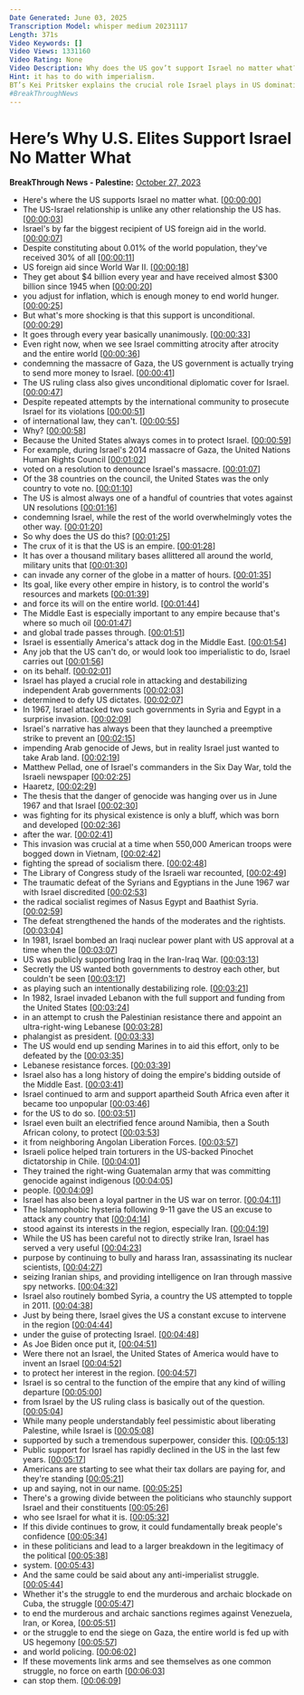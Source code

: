 ```yaml
---
Date Generated: June 03, 2025
Transcription Model: whisper medium 20231117
Length: 371s
Video Keywords: []
Video Views: 1331160
Video Rating: None
Video Description: Why does the US gov’t support Israel no matter what?
Hint: it has to do with imperialism.
BT’s Kei Pritsker explains the crucial role Israel plays in US domination of the Middle East and geopolitics.
#BreakThroughNews
---
```


# Here’s Why U.S. Elites Support Israel No Matter What
**BreakThrough News - Palestine:** [October 27, 2023](https://www.youtube.com/watch?v=fH8d7UJNmaA)
*  Here's where the US supports Israel no matter what. [[00:00:00](https://www.youtube.com/watch?v=fH8d7UJNmaA&t=0.0s)]
*  The US-Israel relationship is unlike any other relationship the US has. [[00:00:03](https://www.youtube.com/watch?v=fH8d7UJNmaA&t=3.06s)]
*  Israel's by far the biggest recipient of US foreign aid in the world. [[00:00:07](https://www.youtube.com/watch?v=fH8d7UJNmaA&t=7.28s)]
*  Despite constituting about 0.01% of the world population, they've received 30% of all [[00:00:11](https://www.youtube.com/watch?v=fH8d7UJNmaA&t=11.28s)]
*  US foreign aid since World War II. [[00:00:18](https://www.youtube.com/watch?v=fH8d7UJNmaA&t=18.16s)]
*  They get about $4 billion every year and have received almost $300 billion since 1945 when [[00:00:20](https://www.youtube.com/watch?v=fH8d7UJNmaA&t=20.240000000000002s)]
*  you adjust for inflation, which is enough money to end world hunger. [[00:00:25](https://www.youtube.com/watch?v=fH8d7UJNmaA&t=25.84s)]
*  But what's more shocking is that this support is unconditional. [[00:00:29](https://www.youtube.com/watch?v=fH8d7UJNmaA&t=29.28s)]
*  It goes through every year basically unanimously. [[00:00:33](https://www.youtube.com/watch?v=fH8d7UJNmaA&t=33.24s)]
*  Even right now, when we see Israel committing atrocity after atrocity and the entire world [[00:00:36](https://www.youtube.com/watch?v=fH8d7UJNmaA&t=36.64s)]
*  condemning the massacre of Gaza, the US government is actually trying to send more money to Israel. [[00:00:41](https://www.youtube.com/watch?v=fH8d7UJNmaA&t=41.88s)]
*  The US ruling class also gives unconditional diplomatic cover for Israel. [[00:00:47](https://www.youtube.com/watch?v=fH8d7UJNmaA&t=47.14s)]
*  Despite repeated attempts by the international community to prosecute Israel for its violations [[00:00:51](https://www.youtube.com/watch?v=fH8d7UJNmaA&t=51.28s)]
*  of international law, they can't. [[00:00:55](https://www.youtube.com/watch?v=fH8d7UJNmaA&t=55.64s)]
*  Why? [[00:00:58](https://www.youtube.com/watch?v=fH8d7UJNmaA&t=58.2s)]
*  Because the United States always comes in to protect Israel. [[00:00:59](https://www.youtube.com/watch?v=fH8d7UJNmaA&t=59.2s)]
*  For example, during Israel's 2014 massacre of Gaza, the United Nations Human Rights Council [[00:01:02](https://www.youtube.com/watch?v=fH8d7UJNmaA&t=62.24s)]
*  voted on a resolution to denounce Israel's massacre. [[00:01:07](https://www.youtube.com/watch?v=fH8d7UJNmaA&t=67.60000000000001s)]
*  Of the 38 countries on the council, the United States was the only country to vote no. [[00:01:10](https://www.youtube.com/watch?v=fH8d7UJNmaA&t=70.60000000000001s)]
*  The US is almost always one of a handful of countries that votes against UN resolutions [[00:01:16](https://www.youtube.com/watch?v=fH8d7UJNmaA&t=76.2s)]
*  condemning Israel, while the rest of the world overwhelmingly votes the other way. [[00:01:20](https://www.youtube.com/watch?v=fH8d7UJNmaA&t=80.62s)]
*  So why does the US do this? [[00:01:25](https://www.youtube.com/watch?v=fH8d7UJNmaA&t=85.68s)]
*  The crux of it is that the US is an empire. [[00:01:28](https://www.youtube.com/watch?v=fH8d7UJNmaA&t=88.24s)]
*  It has over a thousand military bases allittered all around the world, military units that [[00:01:30](https://www.youtube.com/watch?v=fH8d7UJNmaA&t=90.78s)]
*  can invade any corner of the globe in a matter of hours. [[00:01:35](https://www.youtube.com/watch?v=fH8d7UJNmaA&t=95.6s)]
*  Its goal, like every other empire in history, is to control the world's resources and markets [[00:01:39](https://www.youtube.com/watch?v=fH8d7UJNmaA&t=99.3s)]
*  and force its will on the entire world. [[00:01:44](https://www.youtube.com/watch?v=fH8d7UJNmaA&t=104.6s)]
*  The Middle East is especially important to any empire because that's where so much oil [[00:01:47](https://www.youtube.com/watch?v=fH8d7UJNmaA&t=107.34s)]
*  and global trade passes through. [[00:01:51](https://www.youtube.com/watch?v=fH8d7UJNmaA&t=111.72s)]
*  Israel is essentially America's attack dog in the Middle East. [[00:01:54](https://www.youtube.com/watch?v=fH8d7UJNmaA&t=114.16s)]
*  Any job that the US can't do, or would look too imperialistic to do, Israel carries out [[00:01:56](https://www.youtube.com/watch?v=fH8d7UJNmaA&t=116.96s)]
*  on its behalf. [[00:02:01](https://www.youtube.com/watch?v=fH8d7UJNmaA&t=121.67999999999999s)]
*  Israel has played a crucial role in attacking and destabilizing independent Arab governments [[00:02:03](https://www.youtube.com/watch?v=fH8d7UJNmaA&t=123.11999999999999s)]
*  determined to defy US dictates. [[00:02:07](https://www.youtube.com/watch?v=fH8d7UJNmaA&t=127.47999999999999s)]
*  In 1967, Israel attacked two such governments in Syria and Egypt in a surprise invasion. [[00:02:09](https://www.youtube.com/watch?v=fH8d7UJNmaA&t=129.76s)]
*  Israel's narrative has always been that they launched a preemptive strike to prevent an [[00:02:15](https://www.youtube.com/watch?v=fH8d7UJNmaA&t=135.51999999999998s)]
*  impending Arab genocide of Jews, but in reality Israel just wanted to take Arab land. [[00:02:19](https://www.youtube.com/watch?v=fH8d7UJNmaA&t=139.28s)]
*  Matthew Pellad, one of Israel's commanders in the Six Day War, told the Israeli newspaper [[00:02:25](https://www.youtube.com/watch?v=fH8d7UJNmaA&t=145.16s)]
*  Haaretz, [[00:02:29](https://www.youtube.com/watch?v=fH8d7UJNmaA&t=149.72s)]
*  The thesis that the danger of genocide was hanging over us in June 1967 and that Israel [[00:02:30](https://www.youtube.com/watch?v=fH8d7UJNmaA&t=150.72s)]
*  was fighting for its physical existence is only a bluff, which was born and developed [[00:02:36](https://www.youtube.com/watch?v=fH8d7UJNmaA&t=156.24s)]
*  after the war. [[00:02:41](https://www.youtube.com/watch?v=fH8d7UJNmaA&t=161.16s)]
*  This invasion was crucial at a time when 550,000 American troops were bogged down in Vietnam, [[00:02:42](https://www.youtube.com/watch?v=fH8d7UJNmaA&t=162.66s)]
*  fighting the spread of socialism there. [[00:02:48](https://www.youtube.com/watch?v=fH8d7UJNmaA&t=168.07999999999998s)]
*  The Library of Congress study of the Israeli war recounted, [[00:02:49](https://www.youtube.com/watch?v=fH8d7UJNmaA&t=169.92s)]
*  The traumatic defeat of the Syrians and Egyptians in the June 1967 war with Israel discredited [[00:02:53](https://www.youtube.com/watch?v=fH8d7UJNmaA&t=173.44s)]
*  the radical socialist regimes of Nasus Egypt and Baathist Syria. [[00:02:59](https://www.youtube.com/watch?v=fH8d7UJNmaA&t=179.44s)]
*  The defeat strengthened the hands of the moderates and the rightists. [[00:03:04](https://www.youtube.com/watch?v=fH8d7UJNmaA&t=184.0s)]
*  In 1981, Israel bombed an Iraqi nuclear power plant with US approval at a time when the [[00:03:07](https://www.youtube.com/watch?v=fH8d7UJNmaA&t=187.7s)]
*  US was publicly supporting Iraq in the Iran-Iraq War. [[00:03:13](https://www.youtube.com/watch?v=fH8d7UJNmaA&t=193.48s)]
*  Secretly the US wanted both governments to destroy each other, but couldn't be seen [[00:03:17](https://www.youtube.com/watch?v=fH8d7UJNmaA&t=197.48s)]
*  as playing such an intentionally destabilizing role. [[00:03:21](https://www.youtube.com/watch?v=fH8d7UJNmaA&t=201.24s)]
*  In 1982, Israel invaded Lebanon with the full support and funding from the United States [[00:03:24](https://www.youtube.com/watch?v=fH8d7UJNmaA&t=204.16s)]
*  in an attempt to crush the Palestinian resistance there and appoint an ultra-right-wing Lebanese [[00:03:28](https://www.youtube.com/watch?v=fH8d7UJNmaA&t=208.76000000000002s)]
*  phalangist as president. [[00:03:33](https://www.youtube.com/watch?v=fH8d7UJNmaA&t=213.68s)]
*  The US would end up sending Marines in to aid this effort, only to be defeated by the [[00:03:35](https://www.youtube.com/watch?v=fH8d7UJNmaA&t=215.64000000000001s)]
*  Lebanese resistance forces. [[00:03:39](https://www.youtube.com/watch?v=fH8d7UJNmaA&t=219.72s)]
*  Israel also has a long history of doing the empire's bidding outside of the Middle East. [[00:03:41](https://www.youtube.com/watch?v=fH8d7UJNmaA&t=221.68s)]
*  Israel continued to arm and support apartheid South Africa even after it became too unpopular [[00:03:46](https://www.youtube.com/watch?v=fH8d7UJNmaA&t=226.20000000000002s)]
*  for the US to do so. [[00:03:51](https://www.youtube.com/watch?v=fH8d7UJNmaA&t=231.2s)]
*  Israel even built an electrified fence around Namibia, then a South African colony, to protect [[00:03:53](https://www.youtube.com/watch?v=fH8d7UJNmaA&t=233.04s)]
*  it from neighboring Angolan Liberation Forces. [[00:03:57](https://www.youtube.com/watch?v=fH8d7UJNmaA&t=237.94s)]
*  Israeli police helped train torturers in the US-backed Pinochet dictatorship in Chile. [[00:04:01](https://www.youtube.com/watch?v=fH8d7UJNmaA&t=241.11999999999998s)]
*  They trained the right-wing Guatemalan army that was committing genocide against indigenous [[00:04:05](https://www.youtube.com/watch?v=fH8d7UJNmaA&t=245.51999999999998s)]
*  people. [[00:04:09](https://www.youtube.com/watch?v=fH8d7UJNmaA&t=249.95999999999998s)]
*  Israel has also been a loyal partner in the US war on terror. [[00:04:11](https://www.youtube.com/watch?v=fH8d7UJNmaA&t=251.12s)]
*  The Islamophobic hysteria following 9-11 gave the US an excuse to attack any country that [[00:04:14](https://www.youtube.com/watch?v=fH8d7UJNmaA&t=254.39999999999998s)]
*  stood against its interests in the region, especially Iran. [[00:04:19](https://www.youtube.com/watch?v=fH8d7UJNmaA&t=259.74s)]
*  While the US has been careful not to directly strike Iran, Israel has served a very useful [[00:04:23](https://www.youtube.com/watch?v=fH8d7UJNmaA&t=263.18s)]
*  purpose by continuing to bully and harass Iran, assassinating its nuclear scientists, [[00:04:27](https://www.youtube.com/watch?v=fH8d7UJNmaA&t=267.42s)]
*  seizing Iranian ships, and providing intelligence on Iran through massive spy networks. [[00:04:32](https://www.youtube.com/watch?v=fH8d7UJNmaA&t=272.98s)]
*  Israel also routinely bombed Syria, a country the US attempted to topple in 2011. [[00:04:38](https://www.youtube.com/watch?v=fH8d7UJNmaA&t=278.5s)]
*  Just by being there, Israel gives the US a constant excuse to intervene in the region [[00:04:44](https://www.youtube.com/watch?v=fH8d7UJNmaA&t=284.22s)]
*  under the guise of protecting Israel. [[00:04:48](https://www.youtube.com/watch?v=fH8d7UJNmaA&t=288.66s)]
*  As Joe Biden once put it, [[00:04:51](https://www.youtube.com/watch?v=fH8d7UJNmaA&t=291.1s)]
*  Were there not an Israel, the United States of America would have to invent an Israel [[00:04:52](https://www.youtube.com/watch?v=fH8d7UJNmaA&t=292.46000000000004s)]
*  to protect her interest in the region. [[00:04:57](https://www.youtube.com/watch?v=fH8d7UJNmaA&t=297.46000000000004s)]
*  Israel is so central to the function of the empire that any kind of willing departure [[00:05:00](https://www.youtube.com/watch?v=fH8d7UJNmaA&t=300.42s)]
*  from Israel by the US ruling class is basically out of the question. [[00:05:04](https://www.youtube.com/watch?v=fH8d7UJNmaA&t=304.62s)]
*  While many people understandably feel pessimistic about liberating Palestine, while Israel is [[00:05:08](https://www.youtube.com/watch?v=fH8d7UJNmaA&t=308.94000000000005s)]
*  supported by such a tremendous superpower, consider this. [[00:05:13](https://www.youtube.com/watch?v=fH8d7UJNmaA&t=313.74s)]
*  Public support for Israel has rapidly declined in the US in the last few years. [[00:05:17](https://www.youtube.com/watch?v=fH8d7UJNmaA&t=317.42s)]
*  Americans are starting to see what their tax dollars are paying for, and they're standing [[00:05:21](https://www.youtube.com/watch?v=fH8d7UJNmaA&t=321.78000000000003s)]
*  up and saying, not in our name. [[00:05:25](https://www.youtube.com/watch?v=fH8d7UJNmaA&t=325.0s)]
*  There's a growing divide between the politicians who staunchly support Israel and their constituents [[00:05:26](https://www.youtube.com/watch?v=fH8d7UJNmaA&t=326.86s)]
*  who see Israel for what it is. [[00:05:32](https://www.youtube.com/watch?v=fH8d7UJNmaA&t=332.24s)]
*  If this divide continues to grow, it could fundamentally break people's confidence [[00:05:34](https://www.youtube.com/watch?v=fH8d7UJNmaA&t=334.44s)]
*  in these politicians and lead to a larger breakdown in the legitimacy of the political [[00:05:38](https://www.youtube.com/watch?v=fH8d7UJNmaA&t=338.62s)]
*  system. [[00:05:43](https://www.youtube.com/watch?v=fH8d7UJNmaA&t=343.02000000000004s)]
*  And the same could be said about any anti-imperialist struggle. [[00:05:44](https://www.youtube.com/watch?v=fH8d7UJNmaA&t=344.02000000000004s)]
*  Whether it's the struggle to end the murderous and archaic blockade on Cuba, the struggle [[00:05:47](https://www.youtube.com/watch?v=fH8d7UJNmaA&t=347.02s)]
*  to end the murderous and archaic sanctions regimes against Venezuela, Iran, or Korea, [[00:05:51](https://www.youtube.com/watch?v=fH8d7UJNmaA&t=351.29999999999995s)]
*  or the struggle to end the siege on Gaza, the entire world is fed up with US hegemony [[00:05:57](https://www.youtube.com/watch?v=fH8d7UJNmaA&t=357.09999999999997s)]
*  and world policing. [[00:06:02](https://www.youtube.com/watch?v=fH8d7UJNmaA&t=362.7s)]
*  If these movements link arms and see themselves as one common struggle, no force on earth [[00:06:03](https://www.youtube.com/watch?v=fH8d7UJNmaA&t=363.7s)]
*  can stop them. [[00:06:09](https://www.youtube.com/watch?v=fH8d7UJNmaA&t=369.85999999999996s)]
